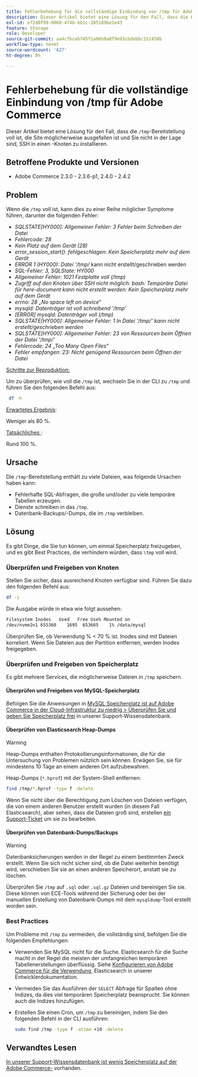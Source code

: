 ```yaml
---
title: Fehlerbehebung für die vollständige Einbindung von /tmp für Adobe Commerce
description: Dieser Artikel bietet eine Lösung für den Fall, dass die Bereitstellung von "/tmp“ voll ist, die Site möglicherweise ausgefallen ist und Sie nicht in der Lage sind, SSH in einen Knoten zu installieren.
exl-id: e72d0f99-0060-474b-bb1c-2851896e1e43
feature: Storage
role: Developer
source-git-commit: aa4cfbceb745f1a06b8a8f9e93cbdebbc151458b
workflow-type: tm+mt
source-wordcount: '627'
ht-degree: 0%

---
```


# Fehlerbehebung für die vollständige Einbindung von /tmp für Adobe Commerce

Dieser Artikel bietet eine Lösung für den Fall, dass die `/tmp`-Bereitstellung voll ist, die Site möglicherweise ausgefallen ist und Sie nicht in der Lage sind, SSH in einen -Knoten zu installieren.

## Betroffene Produkte und Versionen

* Adobe Commerce 2.3.0 - 2.3.6-p1, 2.4.0 - 2.4.2

## Problem

Wenn die `/tmp` voll ist, kann dies zu einer Reihe möglicher Symptome führen, darunter die folgenden Fehler:

* *SQLSTATE[HY000]: Allgemeiner Fehler: 3 Fehler beim Schreiben der Datei*
* *Fehlercode: 28*
* *Kein Platz auf dem Gerät (28)*
* *error_session_start(): fehlgeschlagen: Kein Speicherplatz mehr auf dem Gerät*
* *ERROR 1 (HY000): Datei &#39;/tmp/* kann nicht erstellt/geschrieben werden
* *SQL-Fehler: 3, SQLState: HY000*
* *Allgemeiner Fehler: 1021 Festplatte voll (/tmp)*
* *Zugriff auf den Knoten über SSH nicht möglich:*
  *bash: Temporäre Datei für here-document kann nicht erstellt werden: Kein Speicherplatz mehr auf dem Gerät*
* *errno: 28 „No space left on device“*
* *mysqld: Datenträger ist voll schreibend &#39;/tmp&#39;*
* *[ERROR] mysqld: Datenträger voll (/tmp)*
* *SQLSTATE[HY000]: Allgemeiner Fehler: 1 In Datei &#39;/tmp/&#39; kann nicht erstellt/geschrieben werden*
* *SQLSTATE[HY000]: Allgemeiner Fehler: 23 von Ressourcen beim Öffnen der Datei &#39;/tmp/&#39;*
* *Fehlercode: 24 „Too Many Open Files“*
* *Fehler empfangen: 23: Nicht genügend Ressourcen beim Öffnen der Datei*


<u>Schritte zur Reproduktion:</u>

Um zu überprüfen, wie voll die `/tmp` ist, wechseln Sie in der CLI zu `/tmp` und führen Sie den folgenden Befehl aus:

```bash
 df -h
```

<u>Erwartetes Ergebnis</u>:

Weniger als 80 %.

<u>Tatsächliches </u>:

Rund 100 %.

## Ursache

Die `/tmp`-Bereitstellung enthält zu viele Dateien, was folgende Ursachen haben kann:

* Fehlerhafte SQL-Abfragen, die große und/oder zu viele temporäre Tabellen erzeugen.
* Dienste schreiben in das `/tmp`.
* Datenbank-Backups/-Dumps, die im `/tmp` verbleiben.

## Lösung

Es gibt Dinge, die Sie tun können, um einmal Speicherplatz freizugeben, und es gibt Best Practices, die verhindern würden, dass `\tmp` voll wird.

### Überprüfen und Freigeben von Knoten

Stellen Sie sicher, dass ausreichend Knoten verfügbar sind. Führen Sie dazu den folgenden Befehl aus:

```bash
df -i
```

Die Ausgabe würde in etwa wie folgt aussehen:

```bash
Filesystem Inodes   Used   Free Use% Mounted on
/dev/nvme2n1 655360    1695  653665    1% /data/mysql
```

Überprüfen Sie, ob Verwendung % &lt; 70 % ist. Inodes sind mit Dateien korreliert. Wenn Sie Dateien aus der Partition entfernen, werden Inodes freigegeben.

### Überprüfen und Freigeben von Speicherplatz

Es gibt mehrere Services, die möglicherweise Dateien in `/tmp` speichern.

#### Überprüfen und Freigeben von MySQL-Speicherplatz

Befolgen Sie die Anweisungen in [MySQL Speicherplatz ist auf Adobe Commerce in der Cloud-Infrastruktur zu niedrig > Überprüfen Sie und geben Sie Speicherplatz frei](https://experienceleague.adobe.com/de/docs/experience-cloud-kcs/kbarticles/ka-27806#check-and-free-up-storage-space) in unserer Support-Wissensdatenbank.

#### Überprüfen von Elasticsearch Heap-Dumps

>[!WARNING]
>
>Heap-Dumps enthalten Protokollierungsinformationen, die für die Untersuchung von Problemen nützlich sein können. Erwägen Sie, sie für mindestens 10 Tage an einem anderen Ort aufzubewahren.

Heap-Dumps (`*.hprof`) mit der System-Shell entfernen:

```bash
find /tmp/*.hprof -type f -delete
```

Wenn Sie nicht über die Berechtigung zum Löschen von Dateien verfügen, die von einem anderen Benutzer erstellt wurden (in diesem Fall Elasticsearch), aber sehen, dass die Dateien groß sind, erstellen [&#x200B; ein Support-Ticket](/help/help-center-guide/help-center/magento-help-center-user-guide.md#submit-ticket) um sie zu bearbeiten.

#### Überprüfen von Datenbank-Dumps/Backups

>[!WARNING]
>
>Datenbanksicherungen werden in der Regel zu einem bestimmten Zweck erstellt. Wenn Sie sich nicht sicher sind, ob die Datei weiterhin benötigt wird, verschieben Sie sie an einen anderen Speicherort, anstatt sie zu löschen.

Überprüfen Sie `/tmp` auf `.sql` oder `.sql.gz` Dateien und bereinigen Sie sie. Diese können von ECE-Tools während der Sicherung oder bei der manuellen Erstellung von Datenbank-Dumps mit dem `mysqldump`-Tool erstellt worden sein.

### Best Practices

Um Probleme mit `/tmp` zu vermeiden, die vollständig sind, befolgen Sie die folgenden Empfehlungen:

* Verwenden Sie MySQL nicht für die Suche. Elasticsearch für die Suche macht in der Regel die meisten der umfangreichen temporären Tabellenerstellungen überflüssig. Siehe [Konfigurieren von Adobe Commerce für die Verwendung &#x200B;](https://experienceleague.adobe.com/de/docs/commerce-operations/configuration-guide/search/configure-search-engine) Elasticsearch in unserer Entwicklerdokumentation.
* Vermeiden Sie das Ausführen der `SELECT` Abfrage für Spalten ohne Indizes, da dies viel temporären Speicherplatz beansprucht. Sie können auch die Indizes hinzufügen.
* Erstellen Sie einen Cron, um `/tmp` zu bereinigen, indem Sie den folgenden Befehl in der CLI ausführen:

  ```bash
  sudo find /tmp -type f -atime +10 -delete
  ```

## Verwandtes Lesen

[In unserer Support-Wissensdatenbank ist wenig Speicherplatz auf der Adobe Commerce-](https://experienceleague.adobe.com/de/docs/experience-cloud-kcs/kbarticles/ka-27806) vorhanden.
